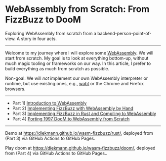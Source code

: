 # WebAssembly from Scratch: From FizzBuzz to DooM

Exploring WebAssembly from scratch from a backend-person-point-of-view. A story in four acts.

---

Welcome to my journey where I will explore some [WebAssembly](https://webassembly.org/).
We will start from scratch.
My goal is to look at everything bottom-up, without much magic tooling or frameworks on our way.
In this article, I prefer to build everything as much from scratch as possible.

Non-goal: We will *not* implement our own WebAssembly interpreter or runtime, but use existing ones, e.g., [wabt](https://github.com/WebAssembly/wabt) or the Chrome and Firefox browsers.

---

* Part 1) [Introduction to WebAssembly](intro_examples/)
* Part 2) [Implementing FizzBuzz with WebAssembly by Hand](wat/)
* Part 3) [Implementing FizzBuzz in Rust and Compiling to WebAssembly](rust/)
* Part 4) [Porting 1997 DooM to WebAssembly from Scratch](doom/)

---

Demo at <https://diekmann.github.io/wasm-fizzbuzz/rust/>, deployed from (Part 3) via GitHub Actions to GitHub Pages.

Play doom at <https://diekmann.github.io/wasm-fizzbuzz/doom/>, deployed from (Part 4) via GitHub Actions to GitHub Pages..


